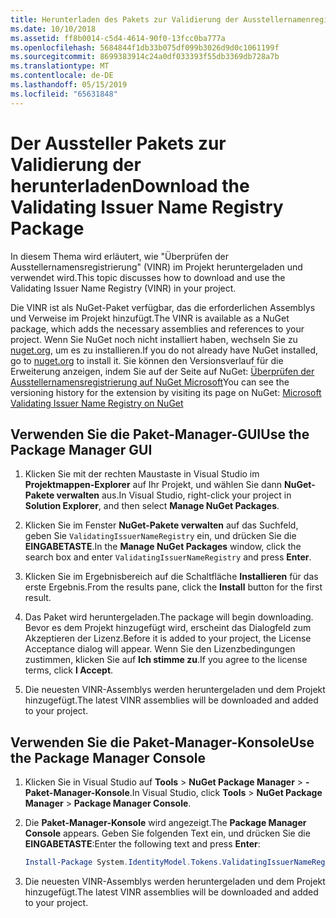 ```yaml
---
title: Herunterladen des Pakets zur Validierung der Ausstellernamenregistration
ms.date: 10/10/2018
ms.assetid: ff8b0014-c5d4-4614-90f0-13fcc0ba777a
ms.openlocfilehash: 5684844f1db33b075df099b3026d9d0c1061199f
ms.sourcegitcommit: 8699383914c24a0df033393f55db3369db728a7b
ms.translationtype: MT
ms.contentlocale: de-DE
ms.lasthandoff: 05/15/2019
ms.locfileid: "65631848"
---
```

# <a name="download-the-validating-issuer-name-registry-package"></a><span data-ttu-id="ec3e8-102">Der Aussteller Pakets zur Validierung der herunterladen</span><span class="sxs-lookup"><span data-stu-id="ec3e8-102">Download the Validating Issuer Name Registry Package</span></span>

<span data-ttu-id="ec3e8-103">In diesem Thema wird erläutert, wie "Überprüfen der Ausstellernamensregistrierung" (VINR) im Projekt heruntergeladen und verwendet wird.</span><span class="sxs-lookup"><span data-stu-id="ec3e8-103">This topic discusses how to download and use the Validating Issuer Name Registry (VINR) in your project.</span></span>

<span data-ttu-id="ec3e8-104">Die VINR ist als NuGet-Paket verfügbar, das die erforderlichen Assemblys und Verweise im Projekt hinzufügt.</span><span class="sxs-lookup"><span data-stu-id="ec3e8-104">The VINR is available as a NuGet package, which adds the necessary assemblies and references to your project.</span></span> <span data-ttu-id="ec3e8-105">Wenn Sie NuGet noch nicht installiert haben, wechseln Sie zu [nuget.org](https://nuget.org), um es zu installieren.</span><span class="sxs-lookup"><span data-stu-id="ec3e8-105">If you do not already have NuGet installed, go to [nuget.org](https://nuget.org) to install it.</span></span> <span data-ttu-id="ec3e8-106">Sie können den Versionsverlauf für die Erweiterung anzeigen, indem Sie auf der Seite auf NuGet: [Überprüfen der Ausstellernamensregistrierung auf NuGet Microsoft](https://nuget.org/packages/System.IdentityModel.Tokens.ValidatingIssuerNameRegistry/)</span><span class="sxs-lookup"><span data-stu-id="ec3e8-106">You can see the versioning history for the extension by visiting its page on NuGet: [Microsoft Validating Issuer Name Registry on NuGet](https://nuget.org/packages/System.IdentityModel.Tokens.ValidatingIssuerNameRegistry/)</span></span>

## <a name="use-the-package-manager-gui"></a><span data-ttu-id="ec3e8-107">Verwenden Sie die Paket-Manager-GUI</span><span class="sxs-lookup"><span data-stu-id="ec3e8-107">Use the Package Manager GUI</span></span>

1. <span data-ttu-id="ec3e8-108">Klicken Sie mit der rechten Maustaste in Visual Studio im **Projektmappen-Explorer** auf Ihr Projekt, und wählen Sie dann **NuGet-Pakete verwalten** aus.</span><span class="sxs-lookup"><span data-stu-id="ec3e8-108">In Visual Studio, right-click your project in **Solution Explorer**, and then select **Manage NuGet Packages**.</span></span>

2. <span data-ttu-id="ec3e8-109">Klicken Sie im Fenster **NuGet-Pakete verwalten** auf das Suchfeld, geben Sie `ValidatingIssuerNameRegistry` ein, und drücken Sie die **EINGABETASTE**.</span><span class="sxs-lookup"><span data-stu-id="ec3e8-109">In the **Manage NuGet Packages** window, click the search box and enter `ValidatingIssuerNameRegistry` and press **Enter**.</span></span>

3. <span data-ttu-id="ec3e8-110">Klicken Sie im Ergebnisbereich auf die Schaltfläche **Installieren** für das erste Ergebnis.</span><span class="sxs-lookup"><span data-stu-id="ec3e8-110">From the results pane, click the **Install** button for the first result.</span></span>

4. <span data-ttu-id="ec3e8-111">Das Paket wird heruntergeladen.</span><span class="sxs-lookup"><span data-stu-id="ec3e8-111">The package will begin downloading.</span></span> <span data-ttu-id="ec3e8-112">Bevor es dem Projekt hinzugefügt wird, erscheint das Dialogfeld zum Akzeptieren der Lizenz.</span><span class="sxs-lookup"><span data-stu-id="ec3e8-112">Before it is added to your project, the License Acceptance dialog will appear.</span></span> <span data-ttu-id="ec3e8-113">Wenn Sie den Lizenzbedingungen zustimmen, klicken Sie auf **Ich stimme zu**.</span><span class="sxs-lookup"><span data-stu-id="ec3e8-113">If you agree to the license terms, click **I Accept**.</span></span>

5. <span data-ttu-id="ec3e8-114">Die neuesten VINR-Assemblys werden heruntergeladen und dem Projekt hinzugefügt.</span><span class="sxs-lookup"><span data-stu-id="ec3e8-114">The latest VINR assemblies will be downloaded and added to your project.</span></span>

## <a name="use-the-package-manager-console"></a><span data-ttu-id="ec3e8-115">Verwenden Sie die Paket-Manager-Konsole</span><span class="sxs-lookup"><span data-stu-id="ec3e8-115">Use the Package Manager Console</span></span>

1. <span data-ttu-id="ec3e8-116">Klicken Sie in Visual Studio auf **Tools** > **NuGet Package Manager** > **-Paket-Manager-Konsole**.</span><span class="sxs-lookup"><span data-stu-id="ec3e8-116">In Visual Studio, click **Tools** > **NuGet Package Manager** > **Package Manager Console**.</span></span>

2. <span data-ttu-id="ec3e8-117">Die **Paket-Manager-Konsole** wird angezeigt.</span><span class="sxs-lookup"><span data-stu-id="ec3e8-117">The **Package Manager Console** appears.</span></span> <span data-ttu-id="ec3e8-118">Geben Sie folgenden Text ein, und drücken Sie die **EINGABETASTE**:</span><span class="sxs-lookup"><span data-stu-id="ec3e8-118">Enter the following text and press **Enter**:</span></span>

    ```powershell
    Install-Package System.IdentityModel.Tokens.ValidatingIssuerNameRegistry
    ```

3. <span data-ttu-id="ec3e8-119">Die neuesten VINR-Assemblys werden heruntergeladen und dem Projekt hinzugefügt.</span><span class="sxs-lookup"><span data-stu-id="ec3e8-119">The latest VINR assemblies will be downloaded and added to your project.</span></span>
